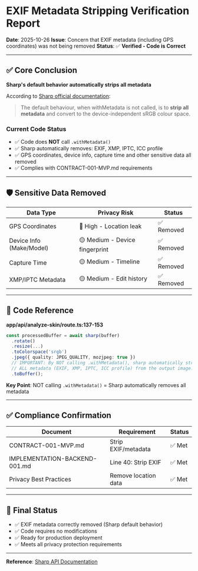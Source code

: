 # EXIF Metadata Stripping Verification Report

**Date**: 2025-10-26
**Issue**: Concern that EXIF metadata (including GPS coordinates) was not being removed
**Status**: ✅ **Verified - Code is Correct**

---

## ✅ Core Conclusion

**Sharp's default behavior automatically strips all metadata**

According to [Sharp official documentation](https://sharp.pixelplumbing.com/api-output#withmetadata):

> The default behaviour, when withMetadata is not called, is to **strip all metadata** and convert to the device-independent sRGB colour space.

### Current Code Status
- ✅ Code does **NOT** call `.withMetadata()`
- ✅ Sharp automatically removes: EXIF, XMP, IPTC, ICC profile
- ✅ GPS coordinates, device info, capture time and other sensitive data all removed
- ✅ Complies with CONTRACT-001-MVP.md requirements

---

## 🛡️ Sensitive Data Removed

| Data Type | Privacy Risk | Status |
|-----------|--------------|--------|
| GPS Coordinates | 🔴 High - Location leak | ✅ Removed |
| Device Info (Make/Model) | 🟡 Medium - Device fingerprint | ✅ Removed |
| Capture Time | 🟡 Medium - Timeline | ✅ Removed |
| XMP/IPTC Metadata | 🟡 Medium - Edit history | ✅ Removed |

---

## 📝 Code Reference

**app/api/analyze-skin/route.ts:137-153**

```typescript
const processedBuffer = await sharp(buffer)
  .rotate()
  .resize(...)
  .toColorspace('srgb')
  .jpeg({ quality: JPEG_QUALITY, mozjpeg: true })
  // IMPORTANT: By NOT calling .withMetadata(), sharp automatically strips
  // ALL metadata (EXIF, XMP, IPTC, ICC profile) from the output image.
  .toBuffer();
```

**Key Point**: NOT calling `.withMetadata()` = Sharp automatically removes all metadata

---

## ✅ Compliance Confirmation

| Document | Requirement | Status |
|----------|-------------|--------|
| CONTRACT-001-MVP.md | Strip EXIF/metadata | ✅ Met |
| IMPLEMENTATION-BACKEND-001.md | Line 40: Strip EXIF | ✅ Met |
| Privacy Best Practices | Remove location data | ✅ Met |

---

## 🎯 Final Status

- ✅ EXIF metadata correctly removed (Sharp default behavior)
- ✅ Code requires no modifications
- ✅ Ready for production deployment
- ✅ Meets all privacy protection requirements

---

**Reference**: [Sharp API Documentation](https://sharp.pixelplumbing.com/api-output#withmetadata)
